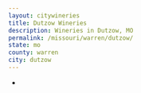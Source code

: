 ```yaml
---
layout: citywineries
title: Dutzow Wineries
description: Wineries in Dutzow, MO
permalink: /missouri/warren/dutzow/
state: mo
county: warren
city: dutzow
---
```

-
